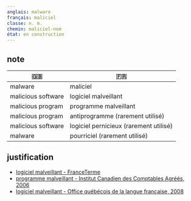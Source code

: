 ```yaml
---
anglais: malware
français: maliciel
classe: n. m.
chemin: maliciel-nom
état: en construction
---
```

## note

🇬🇧 | 🇫🇷
---|---
malware|maliciel
malicious software|logiciel malveillant
malicious program|programme malveillant
malicious program|antiprogramme (rarement utilisé)
malicious software|logiciel pernicieux (rarement utilisé)
malware|pourriciel (rarement utilisé)

## justification

- [logiciel malveillant - FranceTerme](https://www.culture.fr/franceterme/terme/INFO695)
- [programme malveillant - Institut Canadien des Comptables Agréés, 2006](https://vitrinelinguistique.oqlf.gouv.qc.ca/fiche-gdt/fiche/500025/programme-malveillant)
- [logiciel malveillant - Office québécois de la langue française, 2008](https://vitrinelinguistique.oqlf.gouv.qc.ca/fiche-gdt/fiche/8869700/logiciel-malveillant)
